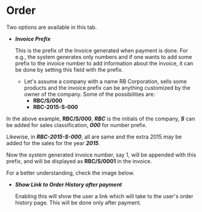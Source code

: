 # Order

Two options are available in this tab.

* ***Invoice Prefix***

    This is the prefix of the Invoice generated when payment is done. For e.g., the system generates only numbers and if one wants to add some prefix to the invoice number to add information about the invoice, it can be done by setting this field with the prefix.
    * Let's assume a company with a name RB Corporation, sells some products and the invoice prefix can be anything customized by the owner of the company. Some of the possibilities are:
        * **RBC/S/000**
        * **RBC-2015-S-000**

In the above example, **RBC/S/000**, ***RBC*** is the initials of the company, ***S*** can be added for sales classification, ***000*** for number prefix.

Likewise, in ***RBC-2015-S-000***, all are same and the extra 2015 may be added for the sales for the year ***2015***.

Now the system generated invoice number, say 1, will be appended with this prefix, and will be displayed as **RBC/S/0001** in the invoice.

For a better understanding, check the image below.

* ***Show Link to Order History after payment***
    
    Enabling this will show the user a link which will take to the user's order history page. This will be done only after payment.
